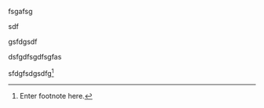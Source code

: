fsgafsg



sdf

gsfdgsdf



dsfgdfsgdfsgfas

sfdgfsdgsdfg[^1]

[^1]: Enter footnote here.[^2]

[^2]: Enter footnote here.[^3]

[^3]: Enter footnote here.[^4]

[^4]: Enter footnote here.

